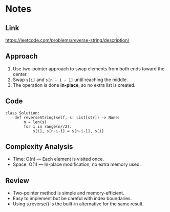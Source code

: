 # Notes

## Link
https://leetcode.com/problems/reverse-string/description/

## Approach
1. Use two-pointer approach to swap elements from both ends toward the center.  
2. Swap `s[i]` and `s[n - i - 1]` until reaching the middle.  
3. The operation is done **in-place**, so no extra list is created.

## Code
```
class Solution:
    def reverseString(self, s: List[str]) -> None:
        n = len(s)
        for i in range(n//2):
            s[i], s[n-i-1] = s[n-i-1], s[i]
```

## Complexity Analysis
- Time: O(n) — Each element is visited once.
- Space: O(1) — In-place modification, no extra memory used.

## Review
- Two-pointer method is simple and memory-efficient.
- Easy to implement but be careful with index boundaries.
- Using s.reverse() is the built-in alternative for the same result.